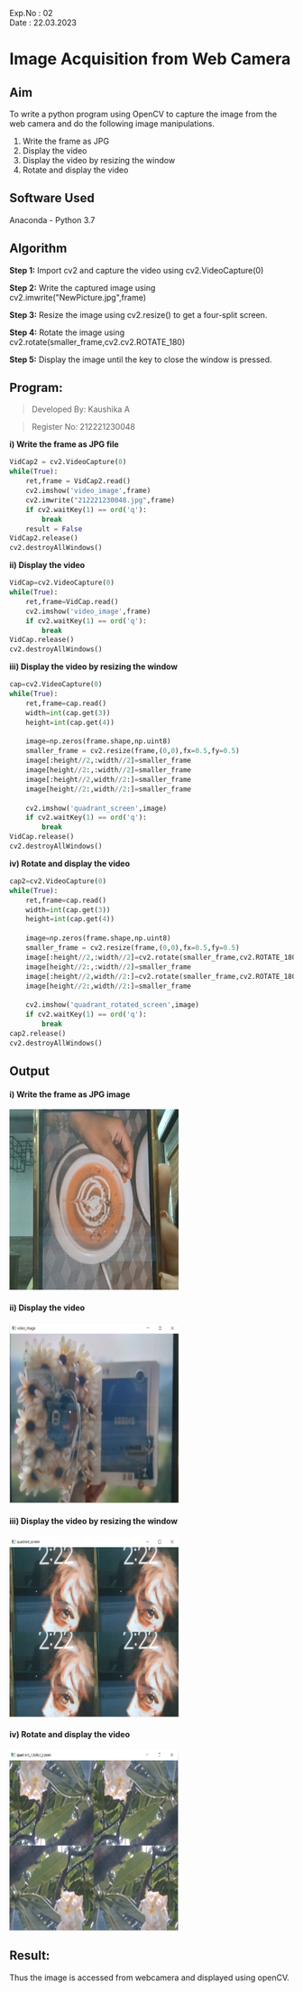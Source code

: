 Exp.No : 02 
&emsp;
&emsp;
&emsp;
&emsp;
&emsp;
&emsp;
&emsp;
&emsp;
&emsp;
&emsp;
&emsp;
&emsp;
&emsp;
&emsp;
&emsp;
&emsp;
&emsp;
&emsp;
&emsp;
&emsp;
&emsp;
&emsp;
Date : 22.03.2023
<br>
# Image Acquisition from Web Camera
## Aim
To write a python program using OpenCV to capture the image from the web camera and do the following image manipulations.

1.  Write the frame as JPG 
2.  Display the video 
3.  Display the video by resizing the window
4.  Rotate and display the video

## Software Used
Anaconda - Python 3.7
## Algorithm
**Step 1:** Import cv2 and capture the video using cv2.VideoCapture(0)

**Step 2:** Write the captured image using cv2.imwrite("NewPicture.jpg",frame)

**Step 3:** Resize the image using cv2.resize() to get a four-split screen.

**Step 4:** Rotate the image using cv2.rotate(smaller_frame,cv2.cv2.ROTATE_180)

**Step 5:** Display the image until the key to close the window is pressed.

## Program:
> Developed By: Kaushika A

> Register No: 212221230048

**i) Write the frame as JPG file**
```python
VidCap2 = cv2.VideoCapture(0)
while(True):
    ret,frame = VidCap2.read()
    cv2.imshow('video_image',frame)
    cv2.imwrite("212221230048.jpg",frame)
    if cv2.waitKey(1) == ord('q'):
        break
    result = False
VidCap2.release()
cv2.destroyAllWindows()
```
**ii) Display the video**
```python
VidCap=cv2.VideoCapture(0)
while(True):
    ret,frame=VidCap.read()
    cv2.imshow('video_image',frame)
    if cv2.waitKey(1) == ord('q'):
        break
VidCap.release()
cv2.destroyAllWindows()
```
**iii) Display the video by resizing the window**
```python
cap=cv2.VideoCapture(0)
while(True):
    ret,frame=cap.read()
    width=int(cap.get(3))
    height=int(cap.get(4))
    
    image=np.zeros(frame.shape,np.uint8)
    smaller_frame = cv2.resize(frame,(0,0),fx=0.5,fy=0.5)
    image[:height//2,:width//2]=smaller_frame
    image[height//2:,:width//2]=smaller_frame
    image[:height//2,width//2:]=smaller_frame
    image[height//2:,width//2:]=smaller_frame
    
    cv2.imshow('quadrant_screen',image)
    if cv2.waitKey(1) == ord('q'):
        break
VidCap.release()
cv2.destroyAllWindows()
```
**iv) Rotate and display the video**
```python
cap2=cv2.VideoCapture(0)
while(True):
    ret,frame=cap.read()
    width=int(cap.get(3))
    height=int(cap.get(4))
    
    image=np.zeros(frame.shape,np.uint8)
    smaller_frame = cv2.resize(frame,(0,0),fx=0.5,fy=0.5)
    image[:height//2,:width//2]=cv2.rotate(smaller_frame,cv2.ROTATE_180)
    image[height//2:,:width//2]=smaller_frame
    image[:height//2,width//2:]=cv2.rotate(smaller_frame,cv2.ROTATE_180)
    image[height//2:,width//2:]=smaller_frame
    
    cv2.imshow('quadrant_rotated_screen',image)
    if cv2.waitKey(1) == ord('q'):
        break
cap2.release()
cv2.destroyAllWindows()
```
## Output

#### i) Write the frame as JPG image
<img src="https://github.com/Kaushika-Anandh/Image-acquisition-from-web-camera/blob/main/212221230048.jpg" width="300" height="320">

#### ii) Display the video
<img src="https://github.com/Kaushika-Anandh/Image-acquisition-from-web-camera/blob/main/display_vid.png" width="300" height="320">

#### iii) Display the video by resizing the window
<img src="https://github.com/Kaushika-Anandh/Image-acquisition-from-web-camera/blob/main/quad_img.png" width="300" height="320">

#### iv) Rotate and display the video
<img src="https://github.com/Kaushika-Anandh/Image-acquisition-from-web-camera/blob/main/quad_rotate.png" width="300" height="320">

## Result:
Thus the image is accessed from webcamera and displayed using openCV.
